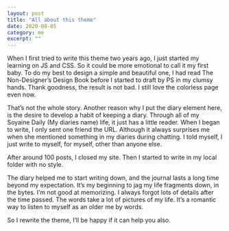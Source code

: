 ```yaml
---
layout: post
title: "All about this theme" 
date: 2020-08-05   
category: me
excerpt: ""
---
```


When I first tried to write this theme two years ago, I just started my learning on JS and CSS. So it could be more emotional to call it my first baby. To do my best to design a simple and beautiful one, I had read The Non-Designer’s Design Book before I started to draft by PS in my clumsy hands. Thank goodness, the result is not bad. I still love the colorless page even now.

That’s not the whole story. Another reason why I put the diary element here, is the desire to develop a habit of keeping a diary. Through all of my Soyaine Daily (My diaries name) life, it just has a little reader. When I began to write, I only sent one friend the URL. Although it always surprises me when she mentioned something in my diaries during chatting. I told myself, I just write to myself, for myself, other than anyone else.

After around 100 posts, I closed my site. Then I started to write in my local folder with no style.

The diary helped me to start writing down, and the journal lasts a long time beyond my expectation. It’s my beginning to jag my life fragments down, in the bytes. I’m not good at memorizing. I always forgot lots of details after the time passed. The words take a lot of pictures of my life. It’s a romantic way to listen to myself as an older me by words.

So I rewrite the theme, I’ll be happy if it can help you also.
